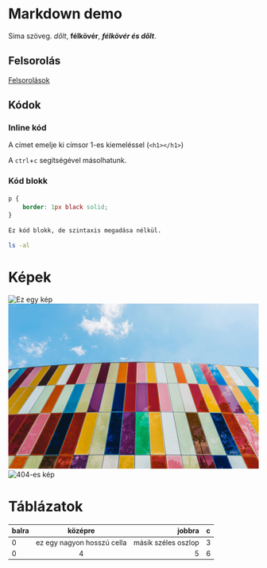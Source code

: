 # Markdown demo

Sima szöveg.
*dőlt*, **félkövér**, ***félkövér és dőlt***.

## Felsorolás

[Felsorolások](./docs/lists.md)

## Kódok

### Inline kód

A címet emelje ki címsor 1-es kiemeléssel (`<h1></h1>`)

A `ctrl`+`c` segítségével másolhatunk.

### Kód blokk

```css
p {
    border: 1px black solid;
}
```

```
Ez kód blokk, de szintaxis megadása nélkül.
```

```bash
ls -al
```

# Képek

![Ez egy kép](https://myoctocat.com/assets/images/base-octocat.svg)
![Üveg](./docs/img/colors-gf77afcdf2_1920.jpg "Ez egy üvegfal")
![404-es kép](./docs/img/404.png)

# Táblázatok

|balra|középre                           |   jobbra          | c |
|:-|:-----------------------------------:|------------------:| - |
|0 |ez egy nagyon hosszú cella           |másik széles oszlop|3|
|0|4|5|6|